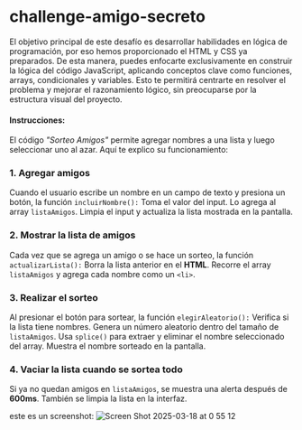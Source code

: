 # challenge-amigo-secreto
El objetivo principal de este desafío es desarrollar habilidades en lógica de programación, por eso hemos proporcionado el HTML y CSS ya preparados. De esta manera, puedes enfocarte exclusivamente en construir la lógica del código JavaScript, aplicando conceptos clave como funciones, arrays, condicionales y variables. Esto te permitirá centrarte en resolver el problema y mejorar el razonamiento lógico, sin preocuparse por la estructura visual del proyecto.

#### Instrucciones:
El código *"Sorteo Amigos"* permite agregar nombres a una lista y luego seleccionar uno al azar. Aquí te explico su funcionamiento:

### 1. Agregar amigos
Cuando el usuario escribe un nombre en un campo de texto y presiona un botón, la función ```incluirNombre():```
Toma el valor del input.
Lo agrega al array ```listaAmigos```.
Limpia el input y actualiza la lista mostrada en la pantalla.

### 2. Mostrar la lista de amigos
Cada vez que se agrega un amigo o se hace un sorteo, la función ```actualizarLista():```
Borra la lista anterior en el **HTML**.
Recorre el array ```listaAmigos``` y agrega cada nombre como un ```<li>```.

### 3. Realizar el sorteo
Al presionar el botón para sortear, la función ```elegirAleatorio():```
Verifica si la lista tiene nombres.
Genera un número aleatorio dentro del tamaño de ```listaAmigos```.
Usa ```splice()``` para extraer y eliminar el nombre seleccionado del array.
Muestra el nombre sorteado en la pantalla.

### 4. Vaciar la lista cuando se sortea todo
Si ya no quedan amigos en ```listaAmigos```, se muestra una alerta después de **600ms**.
También se limpia la lista en la interfaz.

este es un screenshot:
![Screen Shot 2025-03-18 at 0 55 12](https://github.com/user-attachments/assets/7d1b5ba6-0f39-43de-b268-be3c341ea7af)

